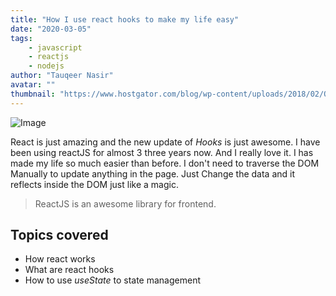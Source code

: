 ```yaml
---
title: "How I use react hooks to make my life easy"
date: "2020-03-05"
tags:
    - javascript
    - reactjs
    - nodejs
author: "Tauqeer Nasir"
avatar: ""
thumbnail: "https://www.hostgator.com/blog/wp-content/uploads/2018/02/OptimizeBlogPosts.png"
---
```


![Image](https://www.hostgator.com/blog/wp-content/uploads/2018/02/OptimizeBlogPosts.png)

React is just amazing and the new update of _Hooks_ is just awesome. I have been using reactJS for almost 3 three years now.
And I really love it. I has made my life so much easier than before. I don't need to traverse the DOM Manually to update anything in the page.
Just Change the data and it reflects inside the DOM just like a magic.

> ReactJS is an awesome library for frontend.

## Topics covered

- How react works
- What are react hooks
- How to use _useState_ to state management

